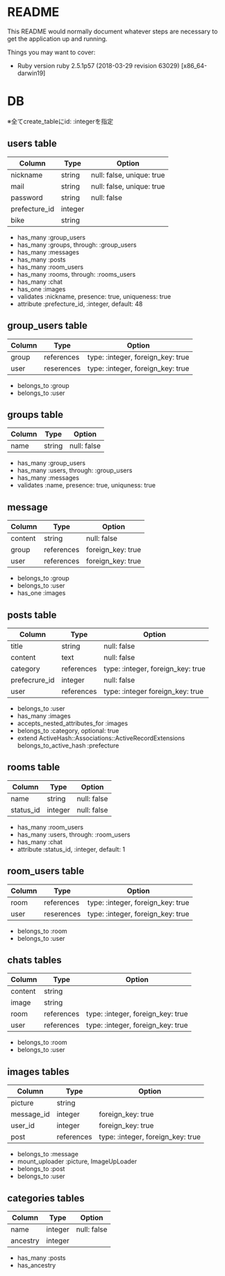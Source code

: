 # README

This README would normally document whatever steps are necessary to get the
application up and running.

Things you may want to cover:

* Ruby version
  ruby 2.5.1p57 (2018-03-29 revision 63029) [x86_64-darwin19]

# DB
※全てcreate_tableにid: :integerを指定

## users table

|Column|Type|Option|
|------|----|------|
|nickname     |string|null: false, unique: true|
|mail         |string|null: false, unique: true|
|password     |string|null: false|
|prefecture_id|integer||
|bike         |string||

- has_many :group_users
- has_many :groups, through: :group_users
- has_many :messages
- has_many :posts
- has_many :room_users
- has_many :rooms, through: :rooms_users
- has_many :chat
- has_one :images
- validates :nickname, presence: true, uniqueness: true
- attribute :prefecture_id, :integer, default: 48



## group_users table

|Column|Type|Option|
|------|----|------|
|group |references|type: :integer, foreign_key: true
|user  |reserences|type: :integer, foreign_key: true

- belongs_to :group
- belongs_to :user


## groups table

|Column|Type|Option|
|------|----|------|
|name    |string|null: false|

- has_many :group_users
- has_many :users, through: :group_users
- has_many :messages
- validates :name, presence: true, uniquness: true


## message

|Column|Type|Option|
|------|----|------|
|content |string|null: false|
|group   |references|foreign_key: true|
|user    |references|foreign_key: true|

- belongs_to :group
- belongs_to :user
- has_one :images


## posts table

|Column|Type|Option|
|------|----|------|
|title        |string    |null: false|
|content      |text      |null: false|
|category     |references|type: :integer, foreign_key: true|
|prefecrure_id|integer   |null: false|
|user         |references|type: :integer foreign_key: true|

- belongs_to :user
- has_many :images
- accepts_nested_attributes_for :images
- belongs_to :category, optional: true
- extend ActiveHash::Associations::ActiveRecordExtensions
  belongs_to_active_hash :prefecture


## rooms table

|Column|Type|Option|
|------|----|------|
|name     |string|null:  false|
|status_id|integer|null: false|

- has_many :room_users
- has_many :users, through: :room_users
- has_many :chat
- attribute :status_id, :integer, default: 1


## room_users table

|Column|Type|Option|
|------|----|------|
|room |references|type: :integer, foreign_key: true
|user |reserences|type: :integer, foreign_key: true

- belongs_to :room
- belongs_to :user


## chats tables

|Column|Type|Option|
|------|----|------|
|content|string||
|image  |string||
|room   |references|type: :integer, foreign_key: true|
|user   |references|type: :integer, foreign_key: true|

- belongs_to :room
- belongs_to :user


## images tables

|Column|Type|Option|
|------|----|------|
|picture   |string ||
|message_id|integer   |foreign_key: true|
|user_id   |integer   |foreign_key: true|
|post      |references|type: :integer, foreign_key: true|


- belongs_to :message
- mount_uploader :picture, ImageUpLoader
- belongs_to :post
- belongs_to :user


## categories tables

|Column|Type|Option|
|------|----|------|
|name    |integer|null: false|
|ancestry|integer||

- has_many :posts
- has_ancestry


<!-- * System dependencies

* Configuration

* Database creation

* Database initialization

* How to run the test suite

* Services (job queues, cache servers, search engines, etc.)

* Deployment instructions

* ... -->
